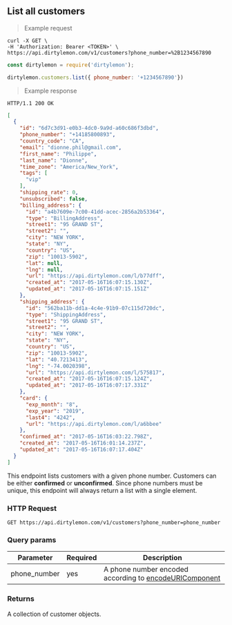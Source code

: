 ## List all customers

> Example request

```shell
curl -X GET \
-H 'Authorization: Bearer <TOKEN>' \
https://api.dirtylemon.com/v1/customers?phone_number=%2B1234567890
```

```javascript
const dirtylemon = require('dirtylemon');

dirtylemon.customers.list({ phone_number: '+1234567890'})
```

> Example response

```http
HTTP/1.1 200 OK
```

```json
[
  {
    "id": "6d7c3d91-e0b3-4dc0-9a9d-a60c686f3dbd",
    "phone_number": "+14185800893",
    "country_code": "CA",
    "email": "dionne.phil@gmail.com",
    "first_name": "Philippe",
    "last_name": "Dionne",
    "time_zone": "America/New_York",
    "tags": [
      "vip"
    ],
    "shipping_rate": 0,
    "unsubscribed": false,
    "billing_address": {
      "id": "a4b7609e-7c00-41dd-acec-2856a2b53364",
      "type": "BillingAddress",
      "street1": "95 GRAND ST",
      "street2": "",
      "city": "NEW YORK",
      "state": "NY",
      "country": "US",
      "zip": "10013-5902",
      "lat": null,
      "lng": null,
      "url": "https://api.dirtylemon.com/l/b77dff",
      "created_at": "2017-05-16T16:07:15.130Z",
      "updated_at": "2017-05-16T16:07:15.151Z"
    },
    "shipping_address": {
      "id": "562ba11b-dd1a-4c4e-91b9-07c115d720dc",
      "type": "ShippingAddress",
      "street1": "95 GRAND ST",
      "street2": "",
      "city": "NEW YORK",
      "state": "NY",
      "country": "US",
      "zip": "10013-5902",
      "lat": "40.7213413",
      "lng": "-74.0020398",
      "url": "https://api.dirtylemon.com/l/575817",
      "created_at": "2017-05-16T16:07:15.124Z",
      "updated_at": "2017-05-16T16:07:17.331Z"
    },
    "card": {
      "exp_month": "8",
      "exp_year": "2019",
      "last4": "4242",
      "url": "https://api.dirtylemon.com/l/a6bbee"
    },
    "confirmed_at": "2017-05-16T16:03:22.798Z",
    "created_at": "2017-05-16T16:01:14.237Z",
    "updated_at": "2017-05-16T16:07:17.404Z"
  }
]
```

This endpoint lists customers with a given phone number. Customers can be either __confirmed__ or __unconfirmed__. Since phone numbers must be unique, this endpoint will always return a list with a single element.

### HTTP Request

`GET https://api.dirtylemon.com/v1/customers?phone_number=phone_number`

### Query params

| Parameter | Required | Description |
| --------- | -------- | ------------|
| phone_number | yes | A phone number encoded according to [encodeURIComponent](https://developer.mozilla.org/en/JavaScript/Reference/Global_Objects/encodeURIComponent) |


### Returns

A collection of customer objects.
